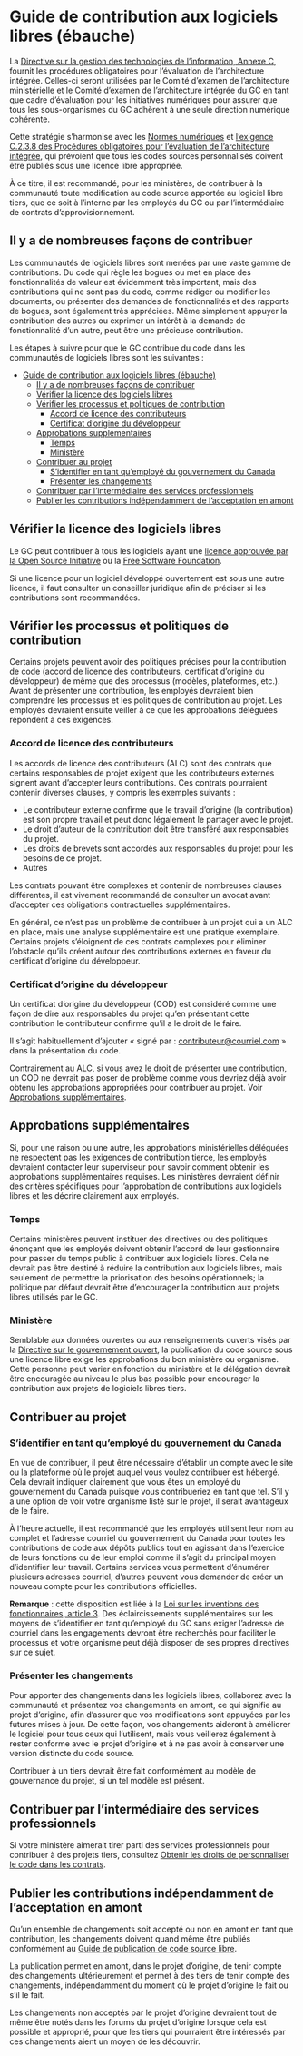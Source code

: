 # Guide de contribution aux logiciels libres (ébauche)

La [Directive sur la gestion des technologies de l’information, Annexe C](https://www.tbs-sct.gc.ca/pol/doc-fra.aspx?id=15249&section=procedure&p=C#appC), fournit les procédures obligatoires pour l’évaluation de l’architecture intégrée.
Celles-ci seront utilisées par le Comité d’examen de l’architecture ministérielle et le Comité d’examen de l’architecture intégrée du GC en tant que cadre d’évaluation pour les initiatives numériques pour assurer que tous les sous-organismes du GC adhèrent à une seule direction numérique cohérente.

Cette stratégie s’harmonise avec les [Normes numériques](https://www.canada.ca/fr/gouvernement/systeme/gouvernement-numerique/normes-numeriques-gouvernement-canada.html) et [l’exigence C.2.3.8 des Procédures obligatoires pour l’évaluation de l’architecture intégrée](https://www.tbs-sct.gc.ca/pol/doc-fra.aspx?id=15249#claC.2.3.8), qui prévoient que tous les codes sources personnalisés doivent être publiés sous une licence libre appropriée.

À ce titre, il est recommandé, pour les ministères, de contribuer à la communauté toute modification au code source apportée au logiciel libre tiers, que ce soit à l’interne par les employés du GC ou par l’intermédiaire de contrats d’approvisionnement.

## Il y a de nombreuses façons de contribuer

Les communautés de logiciels libres sont menées par une vaste gamme de contributions.
Du code qui règle les bogues ou met en place des fonctionnalités de valeur est évidemment très important, mais des contributions qui ne sont pas du code, comme rédiger ou modifier les documents, ou présenter des demandes de fonctionnalités et des rapports de bogues, sont également très appréciées.
Même simplement appuyer la contribution des autres ou exprimer un intérêt à la demande de fonctionnalité d’un autre, peut être une précieuse contribution.

Les étapes à suivre pour que le GC contribue du code dans les communautés de logiciels libres sont les suivantes :

- [Guide de contribution aux logiciels libres (ébauche)](#guide-de-contribution-aux-logiciels-libres-%c3%a9bauche)
  - [Il y a de nombreuses façons de contribuer](#il-y-a-de-nombreuses-fa%c3%a7ons-de-contribuer)
  - [Vérifier la licence des logiciels libres](#v%c3%a9rifier-la-licence-des-logiciels-libres)
  - [Vérifier les processus et politiques de contribution](#v%c3%a9rifier-les-processus-et-politiques-de-contribution)
    - [Accord de licence des contributeurs](#accord-de-licence-des-contributeurs)
    - [Certificat d’origine du développeur](#certificat-dorigine-du-d%c3%a9veloppeur)
  - [Approbations supplémentaires](#approbations-suppl%c3%a9mentaires)
    - [Temps](#temps)
    - [Ministère](#minist%c3%a8re)
  - [Contribuer au projet](#contribuer-au-projet)
    - [S’identifier en tant qu’employé du gouvernement du Canada](#sidentifier-en-tant-quemploy%c3%a9-du-gouvernement-du-canada)
    - [Présenter les changements](#pr%c3%a9senter-les-changements)
  - [Contribuer par l’intermédiaire des services professionnels](#contribuer-par-linterm%c3%a9diaire-des-services-professionnels)
  - [Publier les contributions indépendamment de l’acceptation en amont](#publier-les-contributions-ind%c3%a9pendamment-de-lacceptation-en-amont)

## Vérifier la licence des logiciels libres

Le GC peut contribuer à tous les logiciels ayant une [licence approuvée par la Open Source Initiative](https://opensource.org/licenses) ou la [Free Software Foundation](https://www.gnu.org/licenses/license-list.html).

Si une licence pour un logiciel développé ouvertement est sous une autre licence, il faut consulter un conseiller juridique afin de préciser si les contributions sont recommandées.

## Vérifier les processus et politiques de contribution

Certains projets peuvent avoir des politiques précises pour la contribution de code (accord de licence des contributeurs, certificat d’origine du développeur) de même que des processus (modèles, plateformes, etc.).
Avant de présenter une contribution, les employés devraient bien comprendre les processus et les politiques de contribution au projet.
Les employés devraient ensuite veiller à ce que les approbations déléguées répondent à ces exigences.

### Accord de licence des contributeurs

Les accords de licence des contributeurs (ALC) sont des contrats que certains responsables de projet exigent que les contributeurs externes signent avant d’accepter leurs contributions.
Ces contrats pourraient contenir diverses clauses, y compris les exemples suivants :

- Le contributeur externe confirme que le travail d’origine (la contribution) est son propre travail et peut donc légalement le partager avec le projet.
- Le droit d’auteur de la contribution doit être transféré aux responsables du projet.
- Les droits de brevets sont accordés aux responsables du projet pour les besoins de ce projet.
- Autres

Les contrats pouvant être complexes et contenir de nombreuses clauses différentes, il est vivement recommandé de consulter un avocat avant d’accepter ces obligations contractuelles supplémentaires.

En général, ce n’est pas un problème de contribuer à un projet qui a un ALC en place, mais une analyse supplémentaire est une pratique exemplaire.
Certains projets s’éloignent de ces contrats complexes pour éliminer l’obstacle qu’ils créent autour des contributions externes en faveur du certificat d’origine du développeur.

### Certificat d’origine du développeur

Un certificat d’origine du développeur (COD) est considéré comme une façon de dire aux responsables du projet qu’en présentant cette contribution le contributeur confirme qu’il a le droit de le faire.

Il s’agit habituellement d’ajouter « signé par : contributeur@courriel.com » dans la présentation du code.

Contrairement au ALC, si vous avez le droit de présenter une contribution, un COD ne devrait pas poser de problème comme vous devriez déjà avoir obtenu les approbations appropriées pour contribuer au projet.
Voir [Approbations supplémentaires](#approbations-supplémentaires).

## Approbations supplémentaires

Si, pour une raison ou une autre, les approbations ministérielles déléguées ne respectent pas les exigences de contribution tierce, les employés devraient contacter leur superviseur pour savoir comment obtenir les approbations supplémentaires requises.
Les ministères devraient définir des critères spécifiques pour l’approbation de contributions aux logiciels libres et les décrire clairement aux employés.

### Temps

Certains ministères peuvent instituer des directives ou des politiques énonçant que les employés doivent obtenir l’accord de leur gestionnaire pour passer du temps public à contribuer aux logiciels libres.
Cela ne devrait pas être destiné à réduire la contribution aux logiciels libres, mais seulement de permettre la priorisation des besoins opérationnels; la politique par défaut devrait être d’encourager la contribution aux projets libres utilisés par le GC.

### Ministère

Semblable aux données ouvertes ou aux renseignements ouverts visés par la [Directive sur le gouvernement ouvert](https://www.tbs-sct.gc.ca/pol/doc-fra.aspx?id=28108), la publication du code source sous une licence libre exige les approbations du bon ministère ou organisme.
Cette personne peut varier en fonction du ministère et la délégation devrait être encouragée au niveau le plus bas possible pour encourager la contribution aux projets de logiciels libres tiers.

## Contribuer au projet

### S’identifier en tant qu’employé du gouvernement du Canada

En vue de contribuer, il peut être nécessaire d’établir un compte avec le site ou la plateforme où le projet auquel vous voulez contribuer est hébergé.
Cela devrait indiquer clairement que vous êtes un employé du gouvernement du Canada puisque vous contribueriez en tant que tel.
S’il y a une option de voir votre organisme listé sur le projet, il serait avantageux de le faire.

À l’heure actuelle, il est recommandé que les employés utilisent leur nom au complet et l’adresse courriel du gouvernement du Canada pour toutes les contributions de code aux dépôts publics tout en agissant dans l’exercice de leurs fonctions ou de leur emploi comme il s’agit du principal moyen d’identifier leur travail.
Certains services vous permettent d’énumérer plusieurs adresses courriel, d’autres peuvent vous demander de créer un nouveau compte pour les contributions officielles.

**Remarque** : cette disposition est liée à la [Loi sur les inventions des fonctionnaires, article 3](https://laws-lois.justice.gc.ca/fra/lois/P-32/TexteComplet.html#h-3).
Des éclaircissements supplémentaires sur les moyens de s’identifier en tant qu’employé du GC sans exiger l’adresse de courriel dans les engagements devront être recherchés pour faciliter le processus et votre organisme peut déjà disposer de ses propres directives sur ce sujet.

### Présenter les changements

Pour apporter des changements dans les logiciels libres, collaborez avec la communauté et présentez vos changements en amont, ce qui signifie au projet d’origine, afin d’assurer que vos modifications sont appuyées par les futures mises à jour.
De cette façon, vos changements aideront à améliorer le logiciel pour tous ceux qui l’utilisent, mais vous veillerez également à rester conforme avec le projet d’origine et à ne pas avoir à conserver une version distincte du code source.

Contribuer à un tiers devrait être fait conformément au modèle de gouvernance du projet, si un tel modèle est présent.

## Contribuer par l’intermédiaire des services professionnels

Si votre ministère aimerait tirer parti des services professionnels pour contribuer à des projets tiers, consultez [Obtenir les droits de personnaliser le code dans les contrats](publication-code-source-libre.md#obtenir-les-droits-de-personnaliser-le-code-dans-les-contrats).

## Publier les contributions indépendamment de l’acceptation en amont

Qu’un ensemble de changements soit accepté ou non en amont en tant que contribution, les changements doivent quand même être publiés conformément au [Guide de publication de code source libre](publication-code-source-libre.md).

La publication permet en amont, dans le projet d’origine, de tenir compte des changements ultérieurement et permet à des tiers de tenir compte des changements, indépendamment du moment où le projet d’origine le fait ou s’il le fait.

Les changements non acceptés par le projet d’origine devraient tout de même être notés dans les forums du projet d’origine lorsque cela est possible et approprié, pour que les tiers qui pourraient être intéressés par ces changements aient un moyen de les découvrir.
